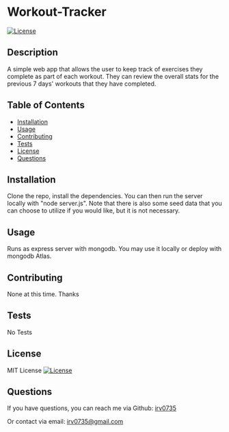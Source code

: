 # Workout-Tracker
  
  [![License](https://img.shields.io/badge/License-MIT-yellow.svg)](https://opensource.org/licenses/MIT)
  
  ## Description
  A simple web app that allows the user to keep track of exercises they complete as part of each workout. They can review the overall stats for the previous 7 days' workouts that they have completed.

  ## Table of Contents
  * [Installation](#installation)
  * [Usage](#usage)
  * [Contributing](#contributing)
  * [Tests](#tests)
  * [License](#license)
  * [Questions](#questions)
  
  ## Installation
  Clone the repo, install the dependencies. You can then run the server locally with "node server.js". Note that there is also some seed data that you can choose to utilize if you would like, but it is not necessary. 

  ## Usage
  Runs as express server with mongodb. You may use it locally or deploy with mongodb Atlas. 

  ## Contributing
  None at this time. Thanks

  ## Tests
  No Tests

  ## License
  MIT License
  [![License](https://img.shields.io/badge/License-MIT-yellow.svg)](https://opensource.org/licenses/MIT)

  ## Questions
  If you have questions, you can reach me via Github:
  [irv0735](https://github.com/irv0735)

  Or contact via email:
  irv0735@gmail.com

